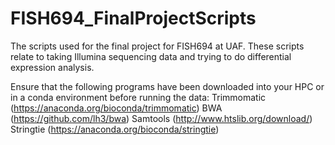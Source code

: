 # FISH694_FinalProjectScripts
The scripts used for the final project for FISH694 at UAF. These scripts relate to taking Illumina sequencing data and trying to do differential expression analysis.

Ensure that the following programs have been downloaded into your HPC or in a conda environment before running the data: 
Trimmomatic (https://anaconda.org/bioconda/trimmomatic)
BWA (https://github.com/lh3/bwa)
Samtools (http://www.htslib.org/download/)
Stringtie (https://anaconda.org/bioconda/stringtie)
